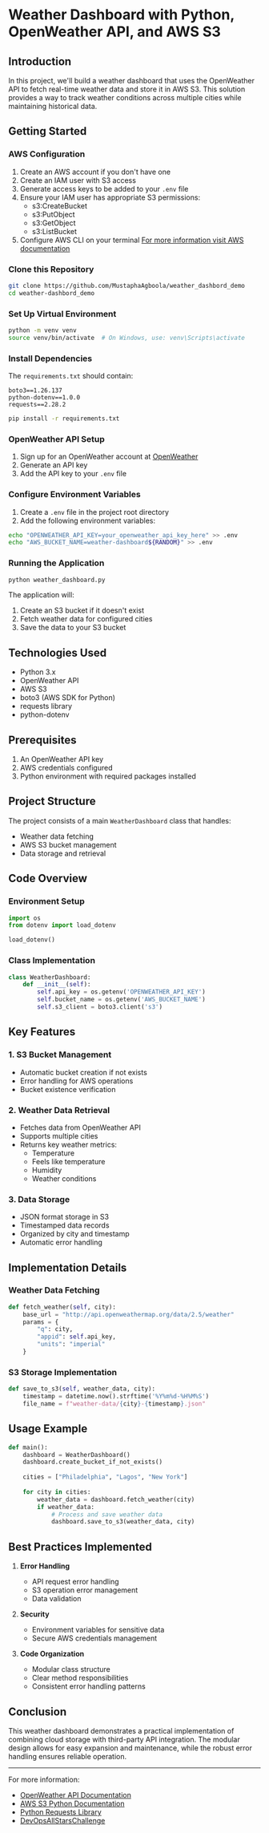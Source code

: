 # Weather Dashboard with Python, OpenWeather API, and AWS S3

## Introduction

In this project, we'll build a weather dashboard that uses the OpenWeather API to fetch real-time weather data and store it in AWS S3. This solution provides a way to track weather conditions across multiple cities while maintaining historical data.

## Getting Started


### AWS Configuration

1. Create an AWS account if you don't have one
2. Create an IAM user with S3 access
3. Generate access keys to be added to your `.env` file
4. Ensure your IAM user has appropriate S3 permissions:
   - s3:CreateBucket
   - s3:PutObject
   - s3:GetObject
   - s3:ListBucket
5. Configure AWS CLI on your terminal
 [For more information visit AWS documentation](https://docs.aws.amazon.com/cli/latest/userguide/getting-started-quickstart.html)

### Clone this Repository

```bash
git clone https://github.com/MustaphaAgboola/weather_dashbord_demo
cd weather-dashbord_demo
```

### Set Up Virtual Environment

```bash
python -m venv venv
source venv/bin/activate  # On Windows, use: venv\Scripts\activate
```

### Install Dependencies

The `requirements.txt` should contain:
```
boto3==1.26.137
python-dotenv==1.0.0
requests==2.28.2
```

```bash
pip install -r requirements.txt
```

### OpenWeather API Setup

1. Sign up for an OpenWeather account at [OpenWeather](https://openweathermap.org/api)
2. Generate an API key
3. Add the API key to your `.env` file


### Configure Environment Variables

1. Create a `.env` file in the project root directory
2. Add the following environment variables:
```bash
echo "OPENWEATHER_API_KEY=your_openweather_api_key_here" >> .env
echo "AWS_BUCKET_NAME=weather-dashboard${RANDOM}" >> .env
```


### Running the Application

```bash
python weather_dashboard.py
```

The application will:
1. Create an S3 bucket if it doesn't exist
2. Fetch weather data for configured cities
3. Save the data to your S3 bucket

## Technologies Used

- Python 3.x
- OpenWeather API
- AWS S3
- boto3 (AWS SDK for Python)
- requests library
- python-dotenv

## Prerequisites

1. An OpenWeather API key
2. AWS credentials configured
3. Python environment with required packages installed

## Project Structure

The project consists of a main `WeatherDashboard` class that handles:

- Weather data fetching
- AWS S3 bucket management
- Data storage and retrieval

## Code Overview

### Environment Setup

```python
import os
from dotenv import load_dotenv

load_dotenv()
```

### Class Implementation

```python
class WeatherDashboard:
    def __init__(self):
        self.api_key = os.getenv('OPENWEATHER_API_KEY')
        self.bucket_name = os.getenv('AWS_BUCKET_NAME')
        self.s3_client = boto3.client('s3')
```

## Key Features

### 1. S3 Bucket Management

- Automatic bucket creation if not exists
- Error handling for AWS operations
- Bucket existence verification

### 2. Weather Data Retrieval

- Fetches data from OpenWeather API
- Supports multiple cities
- Returns key weather metrics:
  - Temperature
  - Feels like temperature
  - Humidity
  - Weather conditions

### 3. Data Storage

- JSON format storage in S3
- Timestamped data records
- Organized by city and timestamp
- Automatic error handling

## Implementation Details

### Weather Data Fetching

```python
def fetch_weather(self, city):
    base_url = "http://api.openweathermap.org/data/2.5/weather"
    params = {
        "q": city,
        "appid": self.api_key,
        "units": "imperial"
    }
```

### S3 Storage Implementation

```python
def save_to_s3(self, weather_data, city):
    timestamp = datetime.now().strftime('%Y%m%d-%H%M%S')
    file_name = f"weather-data/{city}-{timestamp}.json"
```

## Usage Example

```python
def main():
    dashboard = WeatherDashboard()
    dashboard.create_bucket_if_not_exists()
    
    cities = ["Philadelphia", "Lagos", "New York"]
    
    for city in cities:
        weather_data = dashboard.fetch_weather(city)
        if weather_data:
            # Process and save weather data
            dashboard.save_to_s3(weather_data, city)
```

## Best Practices Implemented

1. **Error Handling**
   - API request error handling
   - S3 operation error management
   - Data validation

2. **Security**
   - Environment variables for sensitive data
   - Secure AWS credentials management

3. **Code Organization**
   - Modular class structure
   - Clear method responsibilities
   - Consistent error handling patterns

## Conclusion

This weather dashboard demonstrates a practical implementation of combining cloud storage with third-party API integration. The modular design allows for easy expansion and maintenance, while the robust error handling ensures reliable operation.

---

For more information:
- [OpenWeather API Documentation](https://openweathermap.org/api)
- [AWS S3 Python Documentation](https://boto3.amazonaws.com/v1/documentation/api/latest/reference/services/s3.html)
- [Python Requests Library](https://docs.python-requests.org/en/latest/)
- [DevOpsAllStarsChallenge](https://youtu.be/A95XBJFOqjw?si=kSd-NTBwNkEpDECb)